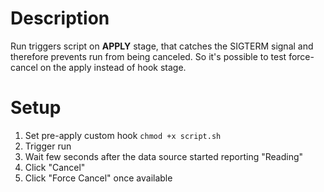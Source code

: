 # Description
Run triggers script on **APPLY** stage, that catches the SIGTERM signal and therefore prevents run from being canceled. So it's possible to test force-cancel on the apply instead of hook stage.
# Setup 
1. Set pre-apply custom hook `chmod +x script.sh`
2. Trigger run
3. Wait few seconds after the data source started reporting "Reading"
4. Click "Cancel"
5. Click "Force Cancel" once available